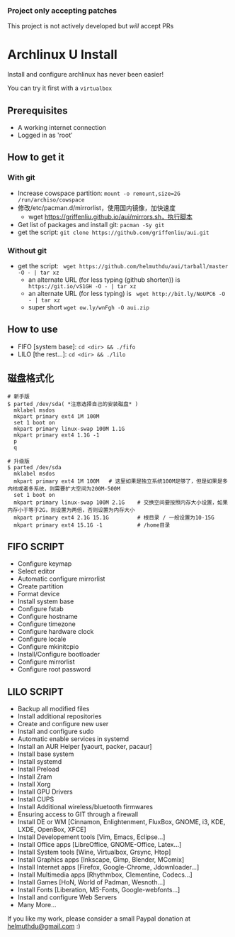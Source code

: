 ### Project only accepting patches
This project is not actively developed but *will* accept PRs

# Archlinux U Install

Install and configure archlinux has never been easier!

You can try it first with a `virtualbox`

## Prerequisites

- A working internet connection
- Logged in as 'root'

## How to get it
### With git
- Increase cowspace partition: `mount -o remount,size=2G /run/archiso/cowspace`
- 修改/etc/pacman.d/mirrorlist，使用国内镜像，加快速度
    - wget https://griffenliu.github.io/aui/mirrors.sh，执行脚本
- Get list of packages and install git: `pacman -Sy git`
- get the script: `git clone https://github.com/griffenliu/aui.git`

### Without git
- get the script: ` wget https://github.com/helmuthdu/aui/tarball/master -O - | tar xz`
    - an alternate URL (for less typing (github shorten)) is ` https://git.io/vS1GH -O - | tar xz`
    - an alternate URL (for less typing) is ` wget http://bit.ly/NoUPC6 -O - | tar xz`
    - super short `wget ow.ly/wnFgh -O aui.zip`

## How to use
- FIFO [system base]: `cd <dir> && ./fifo`
- LILO [the rest...]: `cd <dir> && ./lilo`

## 磁盘格式化
```
# 新手版
$ parted /dev/sda( *注意选择自己的安装磁盘* )
  mklabel msdos
  mkpart primary ext4 1M 100M
  set 1 boot on
  mkpart primary linux-swap 100M 1.1G
  mkpart primary ext4 1.1G -1
  p
  q
  
# 升级版
$ parted /dev/sda
  mklabel msdos
  mkpart primary ext4 1M 100M   # 这里如果是独立系统100M足够了，但是如果是多内核或者多系统，则需要扩大空间为200M-500M
  set 1 boot on
  mkpart primary linux-swap 100M 2.1G    # 交换空间要按照内存大小设置，如果内存小于等于2G，则设置为两倍，否则设置为内存大小
  mkpart primary ext4 2.1G 15.1G         # 根目录 / 一般设置为10-15G
  mkpart primary ext4 15.1G -1           # /home目录
```

## FIFO SCRIPT
- Configure keymap
- Select editor
- Automatic configure mirrorlist
- Create partition
- Format device
- Install system base
- Configure fstab
- Configure hostname
- Configure timezone
- Configure hardware clock
- Configure locale
- Configure mkinitcpio
- Install/Configure bootloader
- Configure mirrorlist
- Configure root password

## LILO SCRIPT
- Backup all modified files
- Install additional repositories
- Create and configure new user
- Install and configure sudo
- Automatic enable services in systemd
- Install an AUR Helper [yaourt, packer, pacaur]
- Install base system
- Install systemd
- Install Preload
- Install Zram
- Install Xorg
- Install GPU Drivers
- Install CUPS
- Install Additional wireless/bluetooth firmwares
- Ensuring access to GIT through a firewall
- Install DE or WM [Cinnamon, Enlightenment, FluxBox, GNOME, i3, KDE, LXDE, OpenBox, XFCE]
- Install Developement tools [Vim, Emacs, Eclipse...]
- Install Office apps [LibreOffice, GNOME-Office, Latex...]
- Install System tools [Wine, Virtualbox, Grsync, Htop]
- Install Graphics apps [Inkscape, Gimp, Blender, MComix]
- Install Internet apps [Firefox, Google-Chrome, Jdownloader...]
- Install Multimedia apps [Rhythmbox, Clementine, Codecs...]
- Install Games [HoN, World of Padman, Wesnoth...]
- Install Fonts [Liberation, MS-Fonts, Google-webfonts...]
- Install and configure Web Servers
- Many More...

If you like my work, please consider a small Paypal donation at helmuthdu@gmail.com :)
